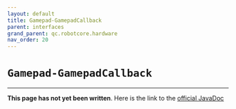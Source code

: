 ```yaml
---
layout: default
title: Gamepad-GamepadCallback
parent: interfaces
grand_parent: qc.robotcore.hardware
nav_order: 20
---
```

# `Gamepad-GamepadCallback`
---
**This page has not yet been written**. Here is the link to the [official JavaDoc](https://ftctechnh.github.io/ftc_app/doc/javadoc/com/qualcomm/robotcore/hardware/Gamepad.GamepadCallback.html)
        